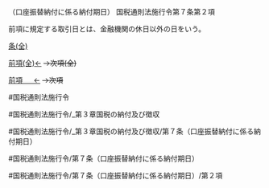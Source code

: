 （口座振替納付に係る納付期日）
国税通則法施行令第７条第２項

前項に規定する取引日とは、金融機関の休日以外の日をいう。

[条(全)](国税通則法施行＿令＿第７条_.md)

[前項(全)←](国税通則法施行＿令＿第７条第１項_.md)  ~~→次項(全)~~

[前項 　 ←](国税通則法施行＿令＿第７条第１項.md)  ~~→次項~~



#国税通則法施行令

#国税通則法施行令/_第３章国税の納付及び徴収

#国税通則法施行令/_第３章国税の納付及び徴収/第７条（口座振替納付に係る納付期日）

#国税通則法施行令/第７条（口座振替納付に係る納付期日）

#国税通則法施行令/第７条（口座振替納付に係る納付期日）/第２項


